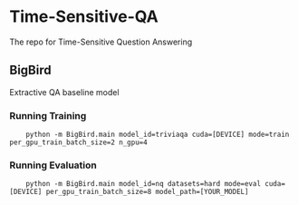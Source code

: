 # Time-Sensitive-QA
The repo for Time-Sensitive Question Answering


## BigBird
Extractive QA baseline model
### Running Training
```
    python -m BigBird.main model_id=triviaqa cuda=[DEVICE] mode=train per_gpu_train_batch_size=2 n_gpu=4
```

### Running Evaluation
```
    python -m BigBird.main model_id=nq datasets=hard mode=eval cuda=[DEVICE] per_gpu_train_batch_size=8 model_path=[YOUR_MODEL]
```
